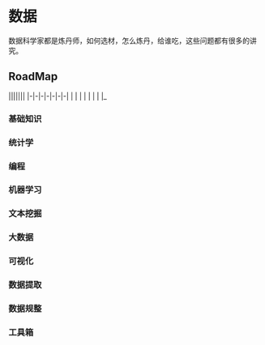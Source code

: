 # 数据

数据科学家都是炼丹师，如何选材，怎么炼丹，给谁吃，这些问题都有很多的讲究。

## RoadMap

|||||||
|-|-|-|-|-|-|-|
| | | | | | | |_
### 基础知识

### 统计学
### 编程
### 机器学习
### 文本挖掘
### 大数据
### 可视化
### 数据提取
### 数据规整
### 工具箱
